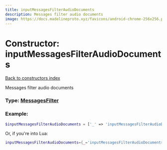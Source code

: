 ```yaml
---
title: inputMessagesFilterAudioDocuments
description: Messages filter audio documents
image: https://docs.madelineproto.xyz/favicons/android-chrome-256x256.png
---
```

# Constructor: inputMessagesFilterAudioDocuments  
[Back to constructors index](index.md)



Messages filter audio documents




### Type: [MessagesFilter](../types/MessagesFilter.md)


### Example:

```php
$inputMessagesFilterAudioDocuments = ['_' => 'inputMessagesFilterAudioDocuments'];
```  


Or, if you're into Lua:

```lua
inputMessagesFilterAudioDocuments={_='inputMessagesFilterAudioDocuments'}

```


